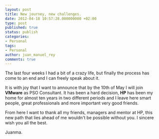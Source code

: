 ```yaml
---
layout: post
title: New journey, new challenges.
date: 2012-04-18 10:57:28.000000000 +02:00
type: post
published: true
status: publish
categories:
- Personal
tags:
- Personal
author: juan_manuel_rey
comments: true
---
```


The last four weeks I had a bit of a crazy life, but finally the process has come to an end and I can freely speak about it.

It is with joy that I want to announce that by the 10th of May I will join **VMware** as PSO Consultant. It has been a hard decision, **HP** has been my home for almost ten years in two different periods and I leave here smart people, great professionals and more important very good friends.

From here I want to thank all my friends, managers and mentor at HP, this new path that lies ahead of me wouldn't be possible without you. I sincere wish you all the best.

Juanma.
